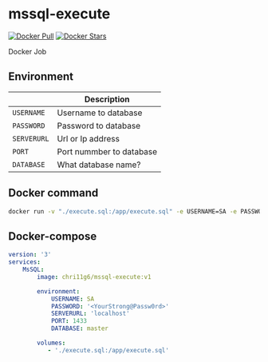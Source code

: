 # mssql-execute
[![Docker Pull](https://img.shields.io/docker/pulls/chri11g6/mssql-execute.svg)](https://hub.docker.com/r/chri11g6/mssql-execute)
[![Docker Stars](https://img.shields.io/docker/stars/chri11g6/mssql-execute.svg?maxAge=2592000)](https://hub.docker.com/r/chri11g6/mssql-execute)

Docker Job

## Environment

|             | Description              |
|-------------|--------------------------|
| `USERNAME`  | Username to database     |
| `PASSWORD`  | Password to database     |
| `SERVERURL` | Url or Ip address        |
| `PORT`      | Port nummber to database |
| `DATABASE`  | What database name?      |

## Docker command

``` bash
docker run -v "./execute.sql:/app/execute.sql" -e USERNAME=SA -e PASSWORD=<YourStrong@Passw0rd> -e SERVERURL=localhost -e PORT=1433 -e DATABASE=master chri11g6/mssql-execute:v1
```

## Docker-compose

```yaml
version: '3'
services: 
    MsSQL:
        image: chri11g6/mssql-execute:v1

        environment:
            USERNAME: SA
            PASSWORD: '<YourStrong@Passw0rd>'
            SERVERURL: 'localhost'
            PORT: 1433
            DATABASE: master

        volumes: 
           - './execute.sql:/app/execute.sql'
```
